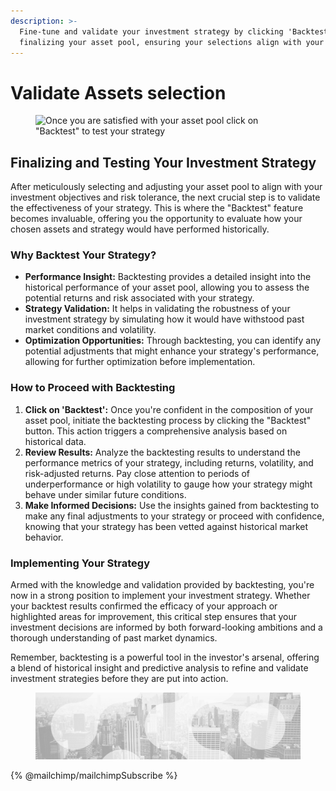 ```yaml
---
description: >-
  Fine-tune and validate your investment strategy by clicking 'Backtest' after
  finalizing your asset pool, ensuring your selections align with your goals
---
```


# Validate Assets selection

<figure><img src="../../../.gitbook/assets/Capture d’écran 2023-12-19 à 18.10.44.png" alt="Once you are satisfied with your asset pool click on &#x22;Backtest&#x22; to test your strategy "><figcaption></figcaption></figure>

## Finalizing and Testing Your Investment Strategy

After meticulously selecting and adjusting your asset pool to align with your investment objectives and risk tolerance, the next crucial step is to validate the effectiveness of your strategy. This is where the "Backtest" feature becomes invaluable, offering you the opportunity to evaluate how your chosen assets and strategy would have performed historically.

### **Why Backtest Your Strategy?**

* **Performance Insight:** Backtesting provides a detailed insight into the historical performance of your asset pool, allowing you to assess the potential returns and risk associated with your strategy.
* **Strategy Validation:** It helps in validating the robustness of your investment strategy by simulating how it would have withstood past market conditions and volatility.
* **Optimization Opportunities:** Through backtesting, you can identify any potential adjustments that might enhance your strategy's performance, allowing for further optimization before implementation.

### **How to Proceed with Backtesting**

1. **Click on 'Backtest':** Once you're confident in the composition of your asset pool, initiate the backtesting process by clicking the "Backtest" button. This action triggers a comprehensive analysis based on historical data.
2. **Review Results:** Analyze the backtesting results to understand the performance metrics of your strategy, including returns, volatility, and risk-adjusted returns. Pay close attention to periods of underperformance or high volatility to gauge how your strategy might behave under similar future conditions.
3. **Make Informed Decisions:** Use the insights gained from backtesting to make any final adjustments to your strategy or proceed with confidence, knowing that your strategy has been vetted against historical market behavior.

### **Implementing Your Strategy**

Armed with the knowledge and validation provided by backtesting, you're now in a strong position to implement your investment strategy. Whether your backtest results confirmed the efficacy of your approach or highlighted areas for improvement, this critical step ensures that your investment decisions are informed by both forward-looking ambitions and a thorough understanding of past market dynamics.

Remember, backtesting is a powerful tool in the investor's arsenal, offering a blend of historical insight and predictive analysis to refine and validate investment strategies before they are put into action.

<figure><img src="../../../.gitbook/assets/bgfooter.webp" alt=""><figcaption></figcaption></figure>

{% @mailchimp/mailchimpSubscribe %}
